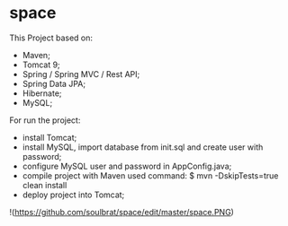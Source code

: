 # space

This Project based on:
- Maven;
- Tomcat 9;
- Spring / Spring MVC / Rest API;
- Spring Data JPA;
- Hibernate;
- MySQL;

For run the project:
- install Tomcat;
- install MySQL, import database from init.sql and create user with password;
- configure MySQL user and password in AppConfig.java;
- compile project with Maven used command:
  $ mvn -DskipTests=true clean install
- deploy project into Tomcat;

!(https://github.com/soulbrat/space/edit/master/space.PNG)